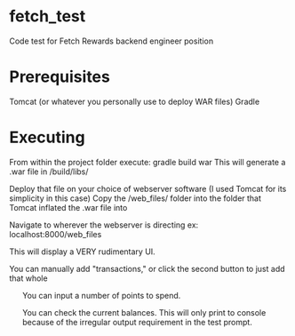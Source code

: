# fetch_test
Code test for Fetch Rewards backend engineer position

# Prerequisites
Tomcat (or whatever you personally use to deploy WAR files)
Gradle 

# Executing
From within the project folder execute:
  gradle build war
This will generate a .war file in /build/libs/

Deploy that file on your choice of webserver software (I used Tomcat for its simplicity in this case)
Copy the /web_files/ folder into the folder that Tomcat inflated the .war file into

Navigate to wherever the webserver is directing ex: localhost:8000/web_files

This will display a VERY rudimentary UI. 

You can manually add "transactions," or click the second button to just add that whole <ul>

You can input a number of points to spend. 

You can check the current balances. This will only print to console because of the irregular output requirement in the test prompt.
